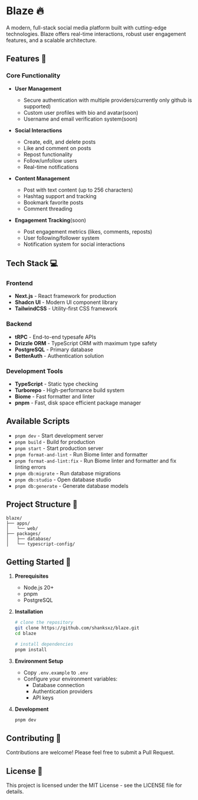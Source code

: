 # Blaze 🔥

A modern, full-stack social media platform built with cutting-edge technologies. Blaze offers real-time interactions, robust user engagement features, and a scalable architecture.

## Features 🚀

### Core Functionality
- **User Management**
  - Secure authentication with multiple providers(currently only github is supported)
  - Custom user profiles with bio and avatar(soon)
  - Username and email verification system(soon)
  
- **Social Interactions**
  - Create, edit, and delete posts
  - Like and comment on posts
  - Repost functionality
  - Follow/unfollow users
  - Real-time notifications
  
- **Content Management**
  - Post with text content (up to 256 characters)
  - Hashtag support and tracking
  - Bookmark favorite posts
  - Comment threading

- **Engagement Tracking**(soon)
  - Post engagement metrics (likes, comments, reposts)
  - User following/follower system
  - Notification system for social interactions

## Tech Stack 💻

### Frontend
- **Next.js** - React framework for production
- **Shadcn UI** - Modern UI component library
- **TailwindCSS** - Utility-first CSS framework

### Backend
- **tRPC** - End-to-end typesafe APIs
- **Drizzle ORM** - TypeScript ORM with maximum type safety
- **PostgreSQL** - Primary database
- **BetterAuth** - Authentication solution

### Development Tools
- **TypeScript** - Static type checking
- **Turborepo** - High-performance build system
- **Biome** - Fast formatter and linter
- **pnpm** - Fast, disk space efficient package manager

## Available Scripts

- `pnpm dev` - Start development server
- `pnpm build` - Build for production
- `pnpm start` - Start production server
- `pnpm format-and-lint` - Run Biome linter and formatter
- `pnpm format-and-lint:fix` - Run Biome linter and formatter and fix linting errors
- `pnpm db:migrate` - Run database migrations
- `pnpm db:studio` - Open database studio
- `pnpm db:generate` - Generate database models

## Project Structure 📁

```
blaze/
├── apps/
│   └── web/          
├── packages/
│   ├── database/     
│   └── typescript-config/ 
```

## Getting Started 🏁

1. **Prerequisites**
   - Node.js 20+
   - pnpm
   - PostgreSQL

2. **Installation**
   ```bash
   # clone the repository
   git clone https://github.com/shanksxz/blaze.git
   cd blaze

   # install dependencies
   pnpm install
   ```

3. **Environment Setup**
   - Copy `.env.example` to `.env`
   - Configure your environment variables:
     - Database connection
     - Authentication providers
     - API keys

4. **Development**
   ```bash
   pnpm dev
   ```

## Contributing 🤝

Contributions are welcome! Please feel free to submit a Pull Request.

## License 📝

This project is licensed under the MIT License - see the LICENSE file for details.
